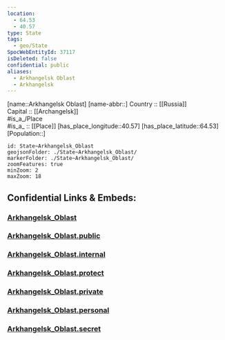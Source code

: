 ```yaml
---
location:
  - 64.53
  - 40.57
type: State
tags:
  - geo/State
SpocWebEntityId: 37117
isDeleted: false
confidential: public
aliases:
  - Arkhangelsk Oblast
  - Arkhangelsk
---
```

[name::Arkhangelsk Oblast] 
[name-abbr::] 
Country :: [[Russia]]  
Capital :: [[Archangelsk]]  
#is_a_/Place  
#is_a_ :: [[Place]] 
[has_place_longitude::40.57] 
[has_place_latitude::64.53] 
[Population::] 



```leaflet
id: State~Arkhangelsk_Oblast
geojsonFolder: ./State~Arkhangelsk_Oblast/
markerFolder: ./State~Arkhangelsk_Oblast/
zoomFeatures: true 
minZoom: 2 
maxZoom: 18
```


## Confidential Links & Embeds: 

### [Arkhangelsk_Oblast](/_Standards/Earth/Continent/Europe/Europe~East/Russia/Russia~NorthWest/Arkhangelsk_Oblast.md) 

### [Arkhangelsk_Oblast.public](/_public/Earth/Continent/Europe/Europe~East/Russia/Russia~NorthWest/Arkhangelsk_Oblast.public.md) 

### [Arkhangelsk_Oblast.internal](/_internal/Earth/Continent/Europe/Europe~East/Russia/Russia~NorthWest/Arkhangelsk_Oblast.internal.md) 

### [Arkhangelsk_Oblast.protect](/_protect/Earth/Continent/Europe/Europe~East/Russia/Russia~NorthWest/Arkhangelsk_Oblast.protect.md) 

### [Arkhangelsk_Oblast.private](/_private/Earth/Continent/Europe/Europe~East/Russia/Russia~NorthWest/Arkhangelsk_Oblast.private.md) 

### [Arkhangelsk_Oblast.personal](/_personal/Earth/Continent/Europe/Europe~East/Russia/Russia~NorthWest/Arkhangelsk_Oblast.personal.md) 

### [Arkhangelsk_Oblast.secret](/_secret/Earth/Continent/Europe/Europe~East/Russia/Russia~NorthWest/Arkhangelsk_Oblast.secret.md)

